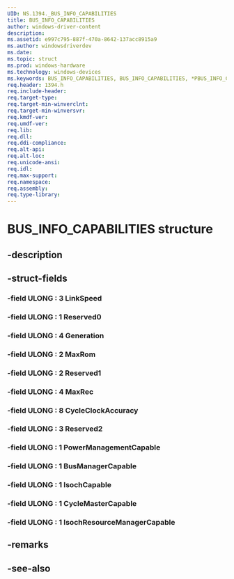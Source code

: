 ```yaml
---
UID: NS.1394._BUS_INFO_CAPABILITIES
title: BUS_INFO_CAPABILITIES
author: windows-driver-content
description: 
ms.assetid: e997c795-887f-470a-8642-137acc8915a9
ms.author: windowsdriverdev
ms.date: 
ms.topic: struct
ms.prod: windows-hardware
ms.technology: windows-devices
ms.keywords: BUS_INFO_CAPABILITIES, BUS_INFO_CAPABILITIES, *PBUS_INFO_CAPABILITIES
req.header: 1394.h
req.include-header:
req.target-type:
req.target-min-winverclnt:
req.target-min-winversvr:
req.kmdf-ver:
req.umdf-ver:
req.lib:
req.dll:
req.ddi-compliance:
req.alt-api:
req.alt-loc:
req.unicode-ansi:
req.idl:
req.max-support:
req.namespace:
req.assembly:
req.type-library:
---
```


# BUS_INFO_CAPABILITIES structure

## -description



## -struct-fields

### -field ULONG  : 3 LinkSpeed			
 	
### -field ULONG  : 1 Reserved0			
 	
### -field ULONG  : 4 Generation			
 	
### -field ULONG  : 2 MaxRom			
 	
### -field ULONG  : 2 Reserved1			
 	
### -field ULONG  : 4 MaxRec			
 	
### -field ULONG  : 8 CycleClockAccuracy			
 	
### -field ULONG  : 3 Reserved2			
 	
### -field ULONG  : 1 PowerManagementCapable			
 	
### -field ULONG  : 1 BusManagerCapable			
 	
### -field ULONG  : 1 IsochCapable			
 	
### -field ULONG  : 1 CycleMasterCapable			
 	
### -field ULONG  : 1 IsochResourceManagerCapable			
 	
## -remarks

## -see-also